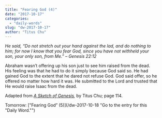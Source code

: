 ```yaml
---
title: "Fearing God (4)"
date: "2017-10-17"
categories: 
  - "daily-words"
slug: "dw-2017-10-17"
author: "Titus Chu"
---
```


_He said, “Do not stretch out your hand against the lad, and do nothing to him; for now I know that you fear God, since you have not withheld your son, your only son, from Me.”_ _– Genesis 22:12_

Abraham wasn’t offering up his son just to see him raised from the dead. His feeling was that he had to do it simply because God said so. He had gained God to the extent that he dared not refuse God. God said offer, so he offered no matter how hard it was. He submitted to the Lord and trusted that He would raise Isaac from the dead.

Adapted from _[A Sketch of Genesis](/book-gen-sketch "Go to the listing for this book."),_ by Titus Chu; page 114.

Tomorrow: ["Fearing God” (5)](/dw-2017-10-18 "Go to the entry for this "Daily Word."")
